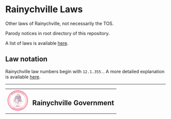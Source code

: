 # Rainychville Laws

Other laws of Rainychville, not necessarily the TOS.

Parody notices in root directory of this repository.

A list of laws is available [here](LAW_INDEX.md).

## Law notation
Rainychville law numbers begin with `12.1.355.`. A more detailed explanation
is available  [here](/guide/lawclausecitationformat.md).


***

|||
|---|---|
|![](/img/rvgovtseal2.webp)| <h2>Rainychville Government</h2> |

